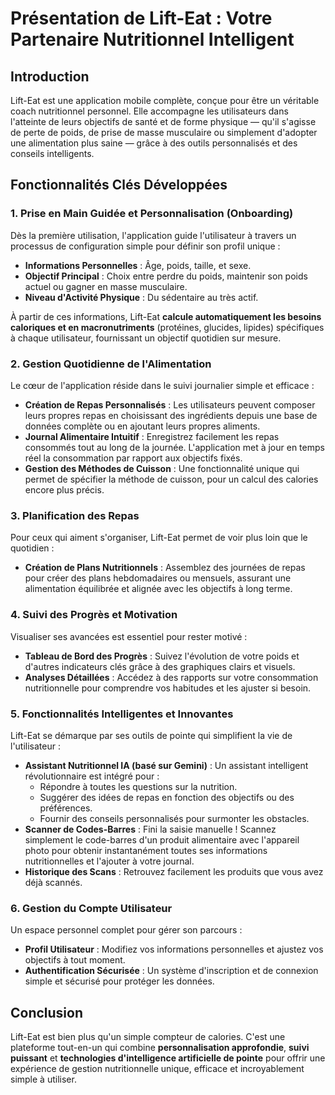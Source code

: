 # Présentation de Lift-Eat : Votre Partenaire Nutritionnel Intelligent

## Introduction

Lift-Eat est une application mobile complète, conçue pour être un véritable coach nutritionnel personnel. Elle accompagne les utilisateurs dans l'atteinte de leurs objectifs de santé et de forme physique — qu'il s'agisse de perte de poids, de prise de masse musculaire ou simplement d'adopter une alimentation plus saine — grâce à des outils personnalisés et des conseils intelligents.

## Fonctionnalités Clés Développées

### 1. Prise en Main Guidée et Personnalisation (Onboarding)

Dès la première utilisation, l'application guide l'utilisateur à travers un processus de configuration simple pour définir son profil unique :
- **Informations Personnelles** : Âge, poids, taille, et sexe.
- **Objectif Principal** : Choix entre perdre du poids, maintenir son poids actuel ou gagner en masse musculaire.
- **Niveau d'Activité Physique** : Du sédentaire au très actif.

À partir de ces informations, Lift-Eat **calcule automatiquement les besoins caloriques et en macronutriments** (protéines, glucides, lipides) spécifiques à chaque utilisateur, fournissant un objectif quotidien sur mesure.

### 2. Gestion Quotidienne de l'Alimentation

Le cœur de l'application réside dans le suivi journalier simple et efficace :
- **Création de Repas Personnalisés** : Les utilisateurs peuvent composer leurs propres repas en choisissant des ingrédients depuis une base de données complète ou en ajoutant leurs propres aliments.
- **Journal Alimentaire Intuitif** : Enregistrez facilement les repas consommés tout au long de la journée. L'application met à jour en temps réel la consommation par rapport aux objectifs fixés.
- **Gestion des Méthodes de Cuisson** : Une fonctionnalité unique qui permet de spécifier la méthode de cuisson, pour un calcul des calories encore plus précis.

### 3. Planification des Repas

Pour ceux qui aiment s'organiser, Lift-Eat permet de voir plus loin que le quotidien :
- **Création de Plans Nutritionnels** : Assemblez des journées de repas pour créer des plans hebdomadaires ou mensuels, assurant une alimentation équilibrée et alignée avec les objectifs à long terme.

### 4. Suivi des Progrès et Motivation

Visualiser ses avancées est essentiel pour rester motivé :
- **Tableau de Bord des Progrès** : Suivez l'évolution de votre poids et d'autres indicateurs clés grâce à des graphiques clairs et visuels.
- **Analyses Détaillées** : Accédez à des rapports sur votre consommation nutritionnelle pour comprendre vos habitudes et les ajuster si besoin.

### 5. Fonctionnalités Intelligentes et Innovantes

Lift-Eat se démarque par ses outils de pointe qui simplifient la vie de l'utilisateur :
- **Assistant Nutritionnel IA (basé sur Gemini)** : Un assistant intelligent révolutionnaire est intégré pour :
    - Répondre à toutes les questions sur la nutrition.
    - Suggérer des idées de repas en fonction des objectifs ou des préférences.
    - Fournir des conseils personnalisés pour surmonter les obstacles.
- **Scanner de Codes-Barres** : Fini la saisie manuelle ! Scannez simplement le code-barres d'un produit alimentaire avec l'appareil photo pour obtenir instantanément toutes ses informations nutritionnelles et l'ajouter à votre journal.
- **Historique des Scans** : Retrouvez facilement les produits que vous avez déjà scannés.

### 6. Gestion du Compte Utilisateur

Un espace personnel complet pour gérer son parcours :
- **Profil Utilisateur** : Modifiez vos informations personnelles et ajustez vos objectifs à tout moment.
- **Authentification Sécurisée** : Un système d'inscription et de connexion simple et sécurisé pour protéger les données.

## Conclusion

Lift-Eat est bien plus qu'un simple compteur de calories. C'est une plateforme tout-en-un qui combine **personnalisation approfondie**, **suivi puissant** et **technologies d'intelligence artificielle de pointe** pour offrir une expérience de gestion nutritionnelle unique, efficace et incroyablement simple à utiliser.
